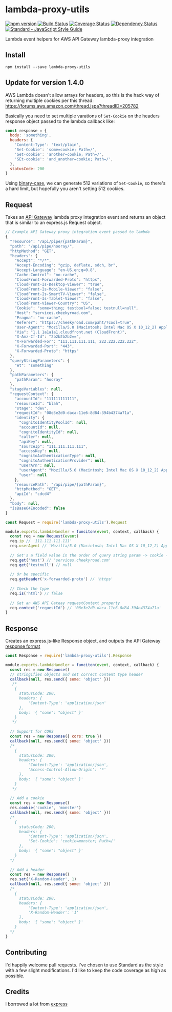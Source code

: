 # lambda-proxy-utils
[![npm version](https://badge.fury.io/js/lambda-proxy-utils.svg)](https://badge.fury.io/js/lambda-proxy-utils)
[![Build Status](https://travis-ci.org/geoffdutton/lambda-proxy-utils.svg?branch=master)](https://travis-ci.org/geoffdutton/lambda-proxy-utils)
[![Coverage Status](https://coveralls.io/repos/github/geoffdutton/lambda-proxy-utils/badge.svg?branch=master)](https://coveralls.io/github/geoffdutton/lambda-proxy-utils?branch=master)
[![Dependency Status](https://david-dm.org/geoffdutton/lambda-proxy-utils.svg)](https://david-dm.org/geoffdutton/lambda-proxy-utils/)
[![Standard - JavaScript Style Guide](https://img.shields.io/badge/code_style-standard-brightgreen.svg)](http://standardjs.com/)

Lambda event helpers for AWS API Gateway lambda-proxy integration

## Install
```
npm install --save lambda-proxy-utils
```

## Update for version 1.4.0
AWS Lambda doesn't allow arrays for headers, so this is the hack way of returning multiple cookies per this thread:
https://forums.aws.amazon.com/thread.jspa?threadID=205782

Basically you need to set multiple varations of `Set-Cookie` on the headers response object passed to the lambda callback like:
```javascript
const response = {
  body: 'something',
  headers: {
    'Content-Type': 'text/plain',
    'Set-Cookie': 'some=cookie; Path=/',
    'Set-cookie': 'another=cookie; Path=/',
    'SEt-cookie': 'and_another=cookie; Path=/',
  },
  statusCode: 200
}
```

Using [binary-case](https://www.npmjs.com/package/binary-case), we can generate 512 variations of `Set-Cookie`, so there's a hard limit, but hopefully you aren't setting 512 cookies.

## Request
Takes an [API Gateway](http://docs.aws.amazon.com/apigateway/latest/developerguide/api-gateway-set-up-simple-proxy.html#api-gateway-set-up-lambda-proxy-integration-on-proxy-resource) lambda proxy integration event and returns an object that is similar to an express.js Request object.
```javascript
// Example API Gateway proxy integration event passed to lambda
{
  "resource": "/api/pipe/{pathParam}",
  "path": "/api/pipe/hooray/",
  "httpMethod": "GET",
  "headers": {
    "Accept": "*/*",
    "Accept-Encoding": "gzip, deflate, sdch, br",
    "Accept-Language": "en-US,en;q=0.8",
    "Cache-Control": "no-cache",
    "CloudFront-Forwarded-Proto": "https",
    "CloudFront-Is-Desktop-Viewer": "true",
    "CloudFront-Is-Mobile-Viewer": "false",
    "CloudFront-Is-SmartTV-Viewer": "false",
    "CloudFront-Is-Tablet-Viewer": "false",
    "CloudFront-Viewer-Country": "US",
    "Cookie": "some=thing; testbool=false; testnull=null",
    "Host": "services.cheekyroad.com",
    "Pragma": "no-cache",
    "Referer": "https://cheekyroad.com/paht/?cool=true",
    "User-Agent": "Mozilla/5.0 (Macintosh; Intel Mac OS X 10_12_2) AppleWebKit/537.36 (KHTML, like Gecko) Chrome/55.0.2883.95 Safari/537.36",
    "Via": "1.1 1a1a1a1.cloudfront.net (CloudFront)",
    "X-Amz-Cf-Id": "2b2b2b2b2==",
    "X-Forwarded-For": "111.111.111.111, 222.222.222.222",
    "X-Forwarded-Port": "443",
    "X-Forwarded-Proto": "https"
  },
  "queryStringParameters": {
    "et": "something"
  },
  "pathParameters": {
    "pathParam": "hooray"
  },
  "stageVariables": null,
  "requestContext": {
    "accountId": "111111111111",
    "resourceId": "blah",
    "stage": "dev",
    "requestId": "08e3e2d0-daca-11e6-8d84-394b4374a71a",
    "identity": {
      "cognitoIdentityPoolId": null,
      "accountId": null,
      "cognitoIdentityId": null,
      "caller": null,
      "apiKey": null,
      "sourceIp": "111.111.111.111",
      "accessKey": null,
      "cognitoAuthenticationType": null,
      "cognitoAuthenticationProvider": null,
      "userArn": null,
      "userAgent": "Mozilla/5.0 (Macintosh; Intel Mac OS X 10_12_2) AppleWebKit/537.36 (KHTML, like Gecko) Chrome/55.0.2883.95 Safari/537.36",
      "user": null
    },
    "resourcePath": "/api/pipe/{pathParam}",
    "httpMethod": "GET",
    "apiId": "cdcd4"
  },
  "body": null,
  "isBase64Encoded": false
}

const Request = require('lambda-proxy-utils').Request

module.exports.lambdaHandler = funciton(event, context, callback) {
  const req = new Request(event)
  req.ip // '111.111.111.111'
  req.userAgent // 'Mozilla/5.0 (Macintosh; Intel Mac OS X 10_12_2) AppleWebKit/537.36 (KHTML, like Gecko) Chrome/55.0.2883.95 Safari/537.36'
  
  // Get's a field value in the order of query string param -> cookie -> header
  req.get('host') // 'services.cheekyroad.com'
  req.get('testnull') // null
  
  // Or be specific
  req.getHeader('x-forwarded-proto') // 'https'
  
  // Check the type
  req.is('html') // false
  
  // Get an AWS API Gateay requestContext property
  req.context('requestId') // '08e3e2d0-daca-11e6-8d84-394b4374a71a'
}
```

## Response
Creates an express.js-like Response object, and outputs the API Gateway [response format](http://docs.aws.amazon.com/apigateway/latest/developerguide/api-gateway-set-up-simple-proxy.html#api-gateway-simple-proxy-for-lambda-output-format)
```javascript
const Response = require('lambda-proxy-utils').Response

module.exports.lambdaHandler = funciton(event, context, callback) {
  const res = new Response()
  // stringifies objects and set correct content type header
  callback(null, res.send({ some: 'object' }))
   /*
    {
      statusCode: 200,
      headers: {
          'Content-Type': 'application/json'
      },
      body: '{ "some": "object" }'
    }
   */
  
  // Support for CORS
  const res = new Response({ cors: true })
  callback(null, res.send({ some: 'object' }))
  /*
    {
      statusCode: 200,
      headers: {
          'Content-Type': 'application/json',
          'Access-Control-Allow-Origin': '*'
      },
      body: '{ "some": "object" }'
    }
   */
   
  // Add a cookie
  const res = new Response()
  res.cookie('cookie', 'monster')
  callback(null, res.send({ some: 'object' }))
  /*
    {
      statusCode: 200,
      headers: {
          'Content-Type': 'application/json',
          'Set-Cookie': 'cookie=monster; Path=/'
      },
      body: '{ "some": "object" }'
    }
  */
  
  // Add a header
  const res = new Response()
  res.set('X-Random-Header', 1)
  callback(null, res.send({ some: 'object' }))
  /*
    {
      statusCode: 200,
      headers: {
          'Content-Type': 'application/json',
          'X-Random-Header': '1'
      },
      body: '{ "some": "object" }'
    }
  */
}
```

## Contributing
I'd happily welcome pull requests. I've chosen to use Standard as the style with a few slight modifications. I'd like to keep the code coverage as high as possible.

## Credits
I borrowed a lot from [express](https://github.com/expressjs/express)
